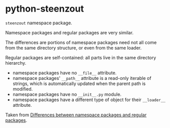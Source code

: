 # python-steenzout
`steenzout` namespace package.

Namespace packages and regular packages are very similar.

The differences are portions of namespace packages need not all come from the same directory structure,
or even from the same loader.

Regular packages are self-contained: all parts live in the same directory hierarchy.

* namespace packages have no `__file__` attribute.
* namespace packages' `__path__` attribute is a read-only iterable of strings,
  which is automatically updated when the parent path is modified.
* namespace packages have no `__init__.py` module.
* namespace packages have a different type of object for their `__loader__` attribute.

Taken from [Differences between namespace packages and regular packages](https://www.python.org/dev/peps/pep-0420/#differences-between-namespace-packages-and-regular-packages).

